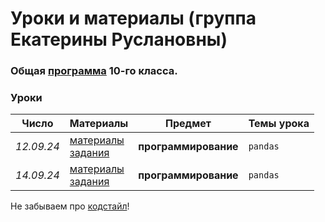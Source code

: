 # Уроки и материалы (группа Екатерины Руслановны)

### Общая [программа](https://github.com/KatiaKozlova/files/blob/main/57-10/program.md) 10-го класса.
### Уроки

| **Число**  | **Материалы** | **Предмет** | **Темы урока** |
|----------|-------------|--------------|--------------|
| _12.09.24_ | [материалы](https://github.com/KatiaKozlova/files/blob/main/57-10/pandas/12.09.2024.ipynb)<br>[задания](https://github.com/KatiaKozlova/files/blob/main/57-10/pandas/12.09.2024_ex.ipynb) | **программирование** | `pandas` |
| _14.09.24_ | [материалы](https://github.com/KatiaKozlova/files/blob/main/57-10/pandas/14.09.2024.ipynb)<br>[задания](https://github.com/KatiaKozlova/files/blob/main/57-10/pandas/14.09.2024_ex.ipynb) | **программирование** | `pandas` |

Не забываем про [кодстайл](https://github.com/KatiaKozlova/files/blob/main/57-10/codestyle.md)!
